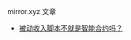 mirror.xyz 文章

- [被动收入脚本不就是智能合约吗？](https://mirror.xyz/hygkui.eth/pVOQZZREqHB-Zee9k-HBdSicr53JRoFIuQ2hPFeX2Gk)